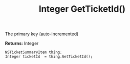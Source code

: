 ﻿---
uid: crmscript_ref_NSTicketSummaryItem_GetTicketId
title: Integer GetTicketId()
intellisense: NSTicketSummaryItem.GetTicketId
keywords: NSTicketSummaryItem, GetTicketId
so.topic: reference
---

The primary key (auto-incremented)

**Returns:** Integer


```crmscript
NSTicketSummaryItem thing;
Integer ticketId  = thing.GetTicketId();
```



